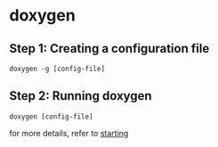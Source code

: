 # doxygen

## Step 1: Creating a configuration file
`doxygen -g [config-file]`

## Step 2: Running doxygen
`doxygen [config-file]`

for more details, refer to [starting](http://www.doxygen.nl/manual/starting.html) 
